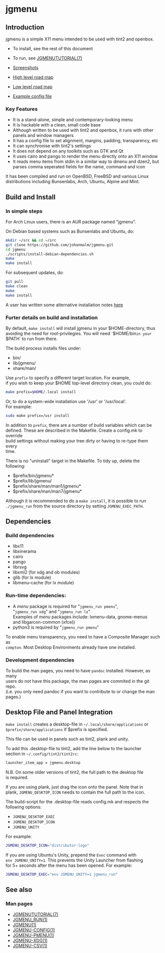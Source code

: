 jgmenu
======

Introduction
------------

jgmenu is a simple X11 menu intended to be used with tint2 and openbox.

  - To install, see the rest of this document  

  - To run, see [JGMENUTUTORIAL(7)](docs/manual/jgmenututorial.7.md)  

  - [Screenshots](docs/screenshots.md)  

  - [High level road map](TODO)  

  - [Low level road map](TODO2)  

  - [Example config file](docs/jgmenurc)  

### Key Features

  - It is a stand-alone, simple and contemporary-looking menu  
  - It is hackable with a clean, small code base  
  - Although written to be used with tint2 and openbox, it runs with other  
    panels and window managers  
  - It has a config file to set alignment, margins, padding, transparency, etc  
  - It can synchronise with tint2's settings  
  - It does not depend on any toolkits such as GTK and Qt   
  - It uses cairo and pango to render the menu directly onto an X11 window  
  - It reads menu items from stdin in a similar way to dmenu and dzen2, but  
    parses comma seperated fields for the name, command and icon  

It has been compiled and run on OpenBSD, FreeBSD and various Linux  
distributions including Bunsenlabs, Arch, Ubuntu, Alpine and Mint.

Build and Install
-----------------

### In simple steps

For Arch Linux users, there is an AUR package named "jgmenu".

On Debian based systems such as Bunsenlabs and Ubuntu, do:

```bash
mkdir ~/src && cd ~/src
git clone https://github.com/johanmalm/jgmenu.git
cd jgmenu
./scripts/install-debian-dependencies.sh
make
make install
```

For subsequent updates, do:

```bash
git pull
make clean
make
make install
```

A user has written some alternative installation notes
[here](https://forums.bunsenlabs.org/viewtopic.php?id=3100)  

### Furter details on build and installation

By default, `make install` will install jgmenu in your $HOME-directory, thus  
avoiding the need for root-privilegies. You will need `$HOME/bin` in your  
`$PATH` to run from there.

The build process installs files under:  

  - bin/
  - lib/jgmenu/
  - share/man/

Use `prefix` to specify a different target location. For example,  
if you wish to keep your $HOME top-level directory clean, you could do:  

```bash
make prefix=$HOME/.local install
```

Or, to do a system-wide installation use '/usr' or '/usr/local'.  
For example: 

```bash
sudo make prefix=/usr install
```

In addition to `prefix`, there are a number of build variables which can be  
defined. These are described in the Makefile. Create a config.mk to override  
build settings without making your tree dirty or having to re-type them every  
time. 

There is no "uninstall" target in the Makefile. To tidy up, delete the  
following:

  - $prefix/bin/jgmenu*  
  - $prefix/lib/jgmenu/  
  - $prefix/share/man/man1/jgmenu*  
  - $prefix/share/man/man7/jgmenu*  

Although it is recommended to do a `make install`, it is possible to run  
`./jgmenu_run` from the source directory by setting `JGMENU_EXEC_PATH`.

Dependencies
------------

### Build dependencies

  - libx11
  - libxinerama
  - cairo
  - pango
  - librsvg
  - libxml2 (for xdg and ob modules)
  - glib (for lx module)
  - libmenu-cache (for lx module)


### Run-time dependencies:

  - A *menu* package  is required for "`jgmenu_run pmenu`",  
    "`jgmenu_run xdg`" and "`jgmenu_run lx`"  
    Examples of *menu* packages include: lxmenu-data, gnome-menus  
    and libgarcon-common (xfce))  
  - python3 is required by "`jgmenu_run pmenu`"  

To enable menu transparency, you need to have a Composite Manager such as  
`compton`. Most Desktop Environments already have one installed.

### Development dependencies

To build the man pages, you need to have `pandoc` installed. However, as many  
users do not have this package, the man pages are commited in the git repo.  
(i.e. you only need pandoc if you want to contribute to or change the man  
pages.)

Desktop File and Panel Integration
----------------------------------

`make install` creates a desktop-file in `~/.local/share/applications` or  
`$prefix/share/applications` if $prefix is specified.

This file can be used in panels such as tint2, plank and unity.

To add this .desktop-file to tint2, add the line below to the launcher  
section in `~/.config/tint2/tint2rc`:

```bash
launcher_item_app = jgmenu.desktop
```

N.B. On some older versions of tint2, the full path to the desktop file  
is required.

If you are using plank, just drag the icon onto the panel. Note that in  
plank, `JGMENU_DESKTOP_ICON` needs to contain the full path to the icon.

The build-script for the .desktop-file reads config.mk and respects the  
following options:

  - `JGMENU_DESKTOP_EXEC`   
  - `JGMENU_DESKTOP_ICON`  
  - `JGMENU_UNITY`  

For example:

```bash
JGMENU_DESKTOP_ICON="distributor-logo"
```

If you are using Ubuntu's Unity, prepend the `Exec` command with  
`env JGMENU_UNITY=1`. This prevents the Unity Launcher from flashing  
for 5+ seconds after the menu has been opened. For example:

```bash
JGMENU_DESKTOP_EXEC="env JGMENU_UNITY=1 jgmenu_run"
```

See also
--------

### Man pages

  - [JGMENUTUTORIAL(7)](docs/manual/jgmenututorial.7.md)
  - [JGMENU_RUN(1)](docs/manual/jgmenu_run.1.md)
  - [JGMENU(1)](docs/manual/jgmenu.1.md)
  - [JGMENU-CONFIG(1)](docs/manual/jgmenu-config.1.md)
  - [JGMENU-PMENU(1)](docs/manual/jgmenu-pmenu.1.md)
  - [JGMENU-XDG(1)](docs/manual/jgmenu-xdg.1.md)
  - [JGMENU-CSV(1)](docs/manual/jgmenu-csv.1.md)

